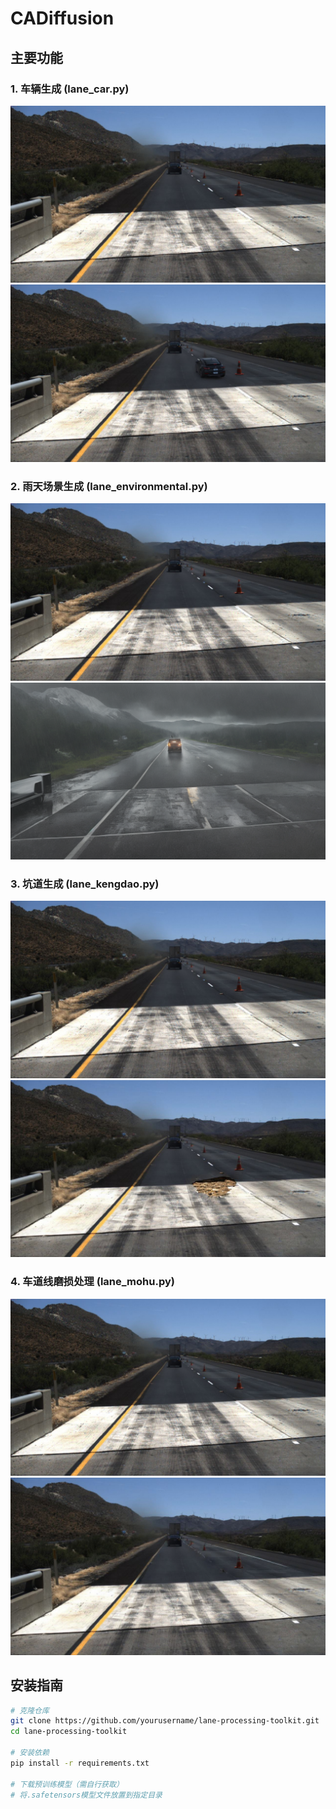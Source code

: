 # CADiffusion

## 主要功能

### 1. 车辆生成 (lane_car.py)
![1.jpg](images%2F1.jpg) ![1.png](car%2F1.png)

### 2. 雨天场景生成 (lane_environmental.py)
![1.jpg](images%2F1.jpg) ![1_rainy.png](rainy%2F1_rainy.png)
### 3. 坑道生成 (lane_kengdao.py)
![1.jpg](images%2F1.jpg) ![processed_1.jpg](kengdao%2Fprocessed_1.jpg)
### 4. 车道线磨损处理 (lane_mohu.py)
![1.jpg](images%2F1.jpg) ![processed_1.jpg](mosun%2Fprocessed_1.jpg)


## 安装指南
```bash
# 克隆仓库
git clone https://github.com/yourusername/lane-processing-toolkit.git
cd lane-processing-toolkit

# 安装依赖
pip install -r requirements.txt

# 下载预训练模型（需自行获取）
# 将.safetensors模型文件放置到指定目录
```

